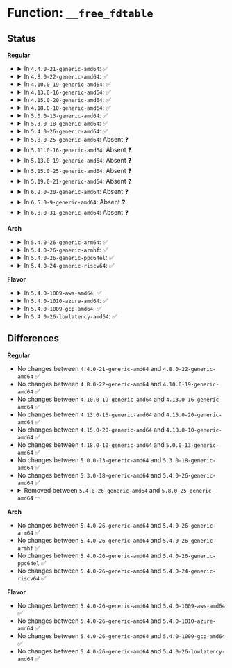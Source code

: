 # Function: <code>__free_fdtable</code>

## Status
<b>Regular</b>
<ul>
<li>
<details>
<summary>In <code>4.4.0-21-generic-amd64</code>: ✅</summary>

```c
void __free_fdtable(struct fdtable * fdt)
```

```json
{
  "name": "__free_fdtable",
  "collision_type": "Unique Static",
  "inline_type": "No",
  "funcs": [
    {
      "addr": 18446744071581113584,
      "name": "__free_fdtable",
      "external": false,
      "loc": "fs/file.c:47",
      "file": "fs/file.c",
      "inline": "seen, unknown",
      "caller_inline": [],
      "caller_func": [
        "fs/file.c:free_fdtable_rcu",
        "fs/file.c:expand_files",
        "fs/file.c:dup_fd",
        "fs/file.c:dup_fd"
      ]
    }
  ],
  "symbols": [
    {
      "addr": 18446744071581113584,
      "name": "__free_fdtable",
      "section": ".text",
      "bind": "STB_LOCAL",
      "size": 42
    }
  ]
}
```
</details>
</li>
<li>
<details>
<summary>In <code>4.8.0-22-generic-amd64</code>: ✅</summary>

```c
void __free_fdtable(struct fdtable * fdt)
```

```json
{
  "name": "__free_fdtable",
  "collision_type": "Unique Static",
  "inline_type": "No",
  "funcs": [
    {
      "addr": 18446744071581279312,
      "name": "__free_fdtable",
      "external": false,
      "loc": "fs/file.c:48",
      "file": "fs/file.c",
      "inline": "seen, unknown",
      "caller_inline": [],
      "caller_func": [
        "fs/file.c:dup_fd",
        "fs/file.c:dup_fd",
        "fs/file.c:expand_files",
        "fs/file.c:free_fdtable_rcu"
      ]
    }
  ],
  "symbols": [
    {
      "addr": 18446744071581279312,
      "name": "__free_fdtable",
      "section": ".text",
      "bind": "STB_LOCAL",
      "size": 42
    }
  ]
}
```
</details>
</li>
<li>
<details>
<summary>In <code>4.10.0-19-generic-amd64</code>: ✅</summary>

```c
void __free_fdtable(struct fdtable * fdt)
```

```json
{
  "name": "__free_fdtable",
  "collision_type": "Unique Static",
  "inline_type": "No",
  "funcs": [
    {
      "addr": 18446744071581357760,
      "name": "__free_fdtable",
      "external": false,
      "loc": "fs/file.c:48",
      "file": "fs/file.c",
      "inline": "seen, unknown",
      "caller_inline": [],
      "caller_func": [
        "fs/file.c:dup_fd",
        "fs/file.c:dup_fd",
        "fs/file.c:expand_files",
        "fs/file.c:free_fdtable_rcu"
      ]
    }
  ],
  "symbols": [
    {
      "addr": 18446744071581357760,
      "name": "__free_fdtable",
      "section": ".text",
      "bind": "STB_LOCAL",
      "size": 42
    }
  ]
}
```
</details>
</li>
<li>
<details>
<summary>In <code>4.13.0-16-generic-amd64</code>: ✅</summary>

```c
void __free_fdtable(struct fdtable * fdt)
```

```json
{
  "name": "__free_fdtable",
  "collision_type": "Unique Static",
  "inline_type": "No",
  "funcs": [
    {
      "addr": 18446744071581412928,
      "name": "__free_fdtable",
      "external": false,
      "loc": "fs/file.c:33",
      "file": "fs/file.c",
      "inline": "seen, unknown",
      "caller_inline": [],
      "caller_func": [
        "fs/file.c:dup_fd",
        "fs/file.c:dup_fd",
        "fs/file.c:expand_files",
        "fs/file.c:free_fdtable_rcu"
      ]
    }
  ],
  "symbols": [
    {
      "addr": 18446744071581412928,
      "name": "__free_fdtable",
      "section": ".text",
      "bind": "STB_LOCAL",
      "size": 42
    }
  ]
}
```
</details>
</li>
<li>
<details>
<summary>In <code>4.15.0-20-generic-amd64</code>: ✅</summary>

```c
void __free_fdtable(struct fdtable * fdt)
```

```json
{
  "name": "__free_fdtable",
  "collision_type": "Unique Static",
  "inline_type": "No",
  "funcs": [
    {
      "addr": 18446744071581554544,
      "name": "__free_fdtable",
      "external": false,
      "loc": "fs/file.c:34",
      "file": "fs/file.c",
      "inline": "seen, unknown",
      "caller_inline": [],
      "caller_func": [
        "fs/file.c:dup_fd",
        "fs/file.c:dup_fd",
        "fs/file.c:expand_files",
        "fs/file.c:free_fdtable_rcu"
      ]
    }
  ],
  "symbols": [
    {
      "addr": 18446744071581554544,
      "name": "__free_fdtable",
      "section": ".text",
      "bind": "STB_LOCAL",
      "size": 42
    }
  ]
}
```
</details>
</li>
<li>
<details>
<summary>In <code>4.18.0-10-generic-amd64</code>: ✅</summary>

```c
void __free_fdtable(struct fdtable * fdt)
```

```json
{
  "name": "__free_fdtable",
  "collision_type": "Unique Static",
  "inline_type": "No",
  "funcs": [
    {
      "addr": 18446744071581710576,
      "name": "__free_fdtable",
      "external": false,
      "loc": "fs/file.c:29",
      "file": "fs/file.c",
      "inline": "seen, unknown",
      "caller_inline": [],
      "caller_func": [
        "fs/file.c:dup_fd",
        "fs/file.c:dup_fd",
        "fs/file.c:free_fdtable_rcu"
      ]
    }
  ],
  "symbols": [
    {
      "addr": 18446744071581710576,
      "name": "__free_fdtable",
      "section": ".text",
      "bind": "STB_LOCAL",
      "size": 42
    }
  ]
}
```
</details>
</li>
<li>
<details>
<summary>In <code>5.0.0-13-generic-amd64</code>: ✅</summary>

```c
void __free_fdtable(struct fdtable * fdt)
```

```json
{
  "name": "__free_fdtable",
  "collision_type": "Unique Static",
  "inline_type": "No",
  "funcs": [
    {
      "addr": 18446744071581797088,
      "name": "__free_fdtable",
      "external": false,
      "loc": "fs/file.c:29",
      "file": "fs/file.c",
      "inline": "seen, unknown",
      "caller_inline": [],
      "caller_func": [
        "fs/file.c:dup_fd",
        "fs/file.c:dup_fd",
        "fs/file.c:free_fdtable_rcu"
      ]
    }
  ],
  "symbols": [
    {
      "addr": 18446744071581797088,
      "name": "__free_fdtable",
      "section": ".text",
      "bind": "STB_LOCAL",
      "size": 42
    }
  ]
}
```
</details>
</li>
<li>
<details>
<summary>In <code>5.3.0-18-generic-amd64</code>: ✅</summary>

```c
void __free_fdtable(struct fdtable * fdt)
```

```json
{
  "name": "__free_fdtable",
  "collision_type": "Unique Static",
  "inline_type": "No",
  "funcs": [
    {
      "addr": 18446744071581915920,
      "name": "__free_fdtable",
      "external": false,
      "loc": "fs/file.c:29",
      "file": "fs/file.c",
      "inline": "seen, unknown",
      "caller_inline": [],
      "caller_func": [
        "fs/file.c:dup_fd",
        "fs/file.c:dup_fd",
        "fs/file.c:expand_files",
        "fs/file.c:free_fdtable_rcu"
      ]
    }
  ],
  "symbols": [
    {
      "addr": 18446744071581915920,
      "name": "__free_fdtable",
      "section": ".text",
      "bind": "STB_LOCAL",
      "size": 45
    }
  ]
}
```
</details>
</li>
<li>
<details>
<summary>In <code>5.4.0-26-generic-amd64</code>: ✅</summary>

```c
void __free_fdtable(struct fdtable * fdt)
```

```json
{
  "name": "__free_fdtable",
  "collision_type": "Unique Static",
  "inline_type": "No",
  "funcs": [
    {
      "addr": 18446744071581988304,
      "name": "__free_fdtable",
      "external": false,
      "loc": "fs/file.c:29",
      "file": "fs/file.c",
      "inline": "seen, unknown",
      "caller_inline": [],
      "caller_func": [
        "fs/file.c:dup_fd",
        "fs/file.c:dup_fd",
        "fs/file.c:expand_files",
        "fs/file.c:free_fdtable_rcu"
      ]
    }
  ],
  "symbols": [
    {
      "addr": 18446744071581988304,
      "name": "__free_fdtable",
      "section": ".text",
      "bind": "STB_LOCAL",
      "size": 45
    }
  ]
}
```
</details>
</li>
<li>
<details>
<summary>In <code>5.8.0-25-generic-amd64</code>: Absent ❓</summary>

```json
{
  "name": "__free_fdtable",
  "collision_type": "Unique Static",
  "inline_type": "Full",
  "funcs": [
    {
      "addr": 18446744071582225101,
      "name": "__free_fdtable",
      "external": false,
      "loc": "fs/file.c:29",
      "file": "fs/file.c",
      "inline": "not declared, inlined",
      "caller_inline": [
        "fs/file.c:dup_fd",
        "fs/file.c:dup_fd",
        "fs/file.c:expand_fdtable",
        "fs/file.c:free_fdtable_rcu"
      ],
      "caller_func": []
    }
  ],
  "symbols": []
}
```
</details>
</li>
<li>
<details>
<summary>In <code>5.11.0-16-generic-amd64</code>: Absent ❓</summary>

```json
{
  "name": "__free_fdtable",
  "collision_type": "Unique Static",
  "inline_type": "Full",
  "funcs": [
    {
      "addr": 18446744071582273377,
      "name": "__free_fdtable",
      "external": false,
      "loc": "fs/file.c:34",
      "file": "fs/file.c",
      "inline": "not declared, inlined",
      "caller_inline": [
        "fs/file.c:dup_fd",
        "fs/file.c:dup_fd",
        "fs/file.c:expand_fdtable",
        "fs/file.c:free_fdtable_rcu"
      ],
      "caller_func": []
    }
  ],
  "symbols": []
}
```
</details>
</li>
<li>
<details>
<summary>In <code>5.13.0-19-generic-amd64</code>: Absent ❓</summary>

```json
{
  "name": "__free_fdtable",
  "collision_type": "Unique Static",
  "inline_type": "Full",
  "funcs": [
    {
      "addr": 18446744071582298863,
      "name": "__free_fdtable",
      "external": false,
      "loc": "fs/file.c:34",
      "file": "fs/file.c",
      "inline": "not declared, inlined",
      "caller_inline": [
        "fs/file.c:dup_fd",
        "fs/file.c:dup_fd",
        "fs/file.c:expand_files",
        "fs/file.c:free_fdtable_rcu"
      ],
      "caller_func": []
    }
  ],
  "symbols": []
}
```
</details>
</li>
<li>
<details>
<summary>In <code>5.15.0-25-generic-amd64</code>: Absent ❓</summary>

```json
{
  "name": "__free_fdtable",
  "collision_type": "Unique Static",
  "inline_type": "Full",
  "funcs": [
    {
      "addr": 18446744071582617935,
      "name": "__free_fdtable",
      "external": false,
      "loc": "fs/file.c:34",
      "file": "fs/file.c",
      "inline": "not declared, inlined",
      "caller_inline": [
        "fs/file.c:dup_fd",
        "fs/file.c:dup_fd",
        "fs/file.c:expand_files",
        "fs/file.c:free_fdtable_rcu"
      ],
      "caller_func": []
    }
  ],
  "symbols": []
}
```
</details>
</li>
<li>
<details>
<summary>In <code>5.19.0-21-generic-amd64</code>: Absent ❓</summary>

```json
{
  "name": "__free_fdtable",
  "collision_type": "Unique Static",
  "inline_type": "Full",
  "funcs": [
    {
      "addr": 18446744071583152767,
      "name": "__free_fdtable",
      "external": false,
      "loc": "fs/file.c:34",
      "file": "fs/file.c",
      "inline": "not declared, inlined",
      "caller_inline": [
        "fs/file.c:dup_fd",
        "fs/file.c:dup_fd",
        "fs/file.c:expand_files",
        "fs/file.c:free_fdtable_rcu"
      ],
      "caller_func": []
    }
  ],
  "symbols": []
}
```
</details>
</li>
<li>
<details>
<summary>In <code>6.2.0-20-generic-amd64</code>: Absent ❓</summary>

```json
{
  "name": "__free_fdtable",
  "collision_type": "Unique Static",
  "inline_type": "Full",
  "funcs": [
    {
      "addr": 18446744071583726527,
      "name": "__free_fdtable",
      "external": false,
      "loc": "fs/file.c:34",
      "file": "fs/file.c",
      "inline": "not declared, inlined",
      "caller_inline": [
        "fs/file.c:dup_fd",
        "fs/file.c:dup_fd",
        "fs/file.c:expand_files",
        "fs/file.c:free_fdtable_rcu"
      ],
      "caller_func": []
    }
  ],
  "symbols": []
}
```
</details>
</li>
<li>
<details>
<summary>In <code>6.5.0-9-generic-amd64</code>: Absent ❓</summary>

```json
{
  "name": "__free_fdtable",
  "collision_type": "Unique Static",
  "inline_type": "Full",
  "funcs": [
    {
      "addr": 18446744071583943583,
      "name": "__free_fdtable",
      "external": false,
      "loc": "fs/file.c:34",
      "file": "fs/file.c",
      "inline": "not declared, inlined",
      "caller_inline": [
        "fs/file.c:dup_fd",
        "fs/file.c:dup_fd",
        "fs/file.c:expand_files",
        "fs/file.c:free_fdtable_rcu"
      ],
      "caller_func": []
    }
  ],
  "symbols": []
}
```
</details>
</li>
<li>
<details>
<summary>In <code>6.8.0-31-generic-amd64</code>: Absent ❓</summary>

```json
{
  "name": "__free_fdtable",
  "collision_type": "Unique Static",
  "inline_type": "Full",
  "funcs": [
    {
      "addr": 18446744071584150367,
      "name": "__free_fdtable",
      "external": false,
      "loc": "fs/file.c:34",
      "file": "fs/file.c",
      "inline": "not declared, inlined",
      "caller_inline": [
        "fs/file.c:dup_fd",
        "fs/file.c:dup_fd",
        "fs/file.c:expand_files",
        "fs/file.c:free_fdtable_rcu"
      ],
      "caller_func": []
    }
  ],
  "symbols": []
}
```
</details>
</li>
</ul>
<b>Arch</b>
<ul>
<li>
<details>
<summary>In <code>5.4.0-26-generic-arm64</code>: ✅</summary>

```c
void __free_fdtable(struct fdtable * fdt)
```

```json
{
  "name": "__free_fdtable",
  "collision_type": "Unique Static",
  "inline_type": "No",
  "funcs": [
    {
      "addr": 18446603336493501064,
      "name": "__free_fdtable",
      "external": false,
      "loc": "fs/file.c:29",
      "file": "fs/file.c",
      "inline": "seen, unknown",
      "caller_inline": [],
      "caller_func": [
        "fs/file.c:dup_fd",
        "fs/file.c:dup_fd",
        "fs/file.c:expand_files",
        "fs/file.c:free_fdtable_rcu"
      ]
    }
  ],
  "symbols": [
    {
      "addr": 18446603336493501064,
      "name": "__free_fdtable",
      "section": ".text",
      "bind": "STB_LOCAL",
      "size": 60
    }
  ]
}
```
</details>
</li>
<li>
<details>
<summary>In <code>5.4.0-26-generic-armhf</code>: ✅</summary>

```c
void __free_fdtable(struct fdtable * fdt)
```

```json
{
  "name": "__free_fdtable",
  "collision_type": "Unique Static",
  "inline_type": "No",
  "funcs": [
    {
      "addr": 3227059080,
      "name": "__free_fdtable",
      "external": false,
      "loc": "fs/file.c:29",
      "file": "fs/file.c",
      "inline": "seen, unknown",
      "caller_inline": [],
      "caller_func": [
        "fs/file.c:dup_fd",
        "fs/file.c:dup_fd",
        "fs/file.c:expand_files",
        "fs/file.c:free_fdtable_rcu"
      ]
    }
  ],
  "symbols": [
    {
      "addr": 3227059080,
      "name": "__free_fdtable",
      "section": ".text",
      "bind": "STB_LOCAL",
      "size": 52
    }
  ]
}
```
</details>
</li>
<li>
<details>
<summary>In <code>5.4.0-26-generic-ppc64el</code>: ✅</summary>

```c
void __free_fdtable(struct fdtable * fdt)
```

```json
{
  "name": "__free_fdtable",
  "collision_type": "Unique Static",
  "inline_type": "No",
  "funcs": [
    {
      "addr": 13835058055287063680,
      "name": "__free_fdtable",
      "external": false,
      "loc": "fs/file.c:29",
      "file": "fs/file.c",
      "inline": "seen, unknown",
      "caller_inline": [],
      "caller_func": [
        "fs/file.c:dup_fd",
        "fs/file.c:dup_fd",
        "fs/file.c:expand_files",
        "fs/file.c:free_fdtable_rcu"
      ]
    }
  ],
  "symbols": [
    {
      "addr": 13835058055287063680,
      "name": "__free_fdtable",
      "section": ".text",
      "bind": "STB_LOCAL",
      "size": 92
    }
  ]
}
```
</details>
</li>
<li>
<details>
<summary>In <code>5.4.0-24-generic-riscv64</code>: ✅</summary>

```c
void __free_fdtable(struct fdtable * fdt)
```

```json
{
  "name": "__free_fdtable",
  "collision_type": "Unique Static",
  "inline_type": "No",
  "funcs": [
    {
      "addr": 18446743936273174190,
      "name": "__free_fdtable",
      "external": false,
      "loc": "fs/file.c:29",
      "file": "fs/file.c",
      "inline": "seen, unknown",
      "caller_inline": [],
      "caller_func": [
        "fs/file.c:dup_fd",
        "fs/file.c:dup_fd",
        "fs/file.c:expand_files",
        "fs/file.c:free_fdtable_rcu"
      ]
    }
  ],
  "symbols": [
    {
      "addr": 18446743936273174190,
      "name": "__free_fdtable",
      "section": ".text",
      "bind": "STB_LOCAL",
      "size": 62
    }
  ]
}
```
</details>
</li>
</ul>
<b>Flavor</b>
<ul>
<li>
<details>
<summary>In <code>5.4.0-1009-aws-amd64</code>: ✅</summary>

```c
void __free_fdtable(struct fdtable * fdt)
```

```json
{
  "name": "__free_fdtable",
  "collision_type": "Unique Static",
  "inline_type": "No",
  "funcs": [
    {
      "addr": 18446744071581957040,
      "name": "__free_fdtable",
      "external": false,
      "loc": "fs/file.c:29",
      "file": "fs/file.c",
      "inline": "seen, unknown",
      "caller_inline": [],
      "caller_func": [
        "fs/file.c:dup_fd",
        "fs/file.c:dup_fd",
        "fs/file.c:expand_files",
        "fs/file.c:free_fdtable_rcu"
      ]
    }
  ],
  "symbols": [
    {
      "addr": 18446744071581957040,
      "name": "__free_fdtable",
      "section": ".text",
      "bind": "STB_LOCAL",
      "size": 45
    }
  ]
}
```
</details>
</li>
<li>
<details>
<summary>In <code>5.4.0-1010-azure-amd64</code>: ✅</summary>

```c
void __free_fdtable(struct fdtable * fdt)
```

```json
{
  "name": "__free_fdtable",
  "collision_type": "Unique Static",
  "inline_type": "No",
  "funcs": [
    {
      "addr": 18446744071581894608,
      "name": "__free_fdtable",
      "external": false,
      "loc": "fs/file.c:29",
      "file": "fs/file.c",
      "inline": "seen, unknown",
      "caller_inline": [],
      "caller_func": [
        "fs/file.c:dup_fd",
        "fs/file.c:dup_fd",
        "fs/file.c:expand_files",
        "fs/file.c:free_fdtable_rcu"
      ]
    }
  ],
  "symbols": [
    {
      "addr": 18446744071581894608,
      "name": "__free_fdtable",
      "section": ".text",
      "bind": "STB_LOCAL",
      "size": 45
    }
  ]
}
```
</details>
</li>
<li>
<details>
<summary>In <code>5.4.0-1009-gcp-amd64</code>: ✅</summary>

```c
void __free_fdtable(struct fdtable * fdt)
```

```json
{
  "name": "__free_fdtable",
  "collision_type": "Unique Static",
  "inline_type": "No",
  "funcs": [
    {
      "addr": 18446744071581948352,
      "name": "__free_fdtable",
      "external": false,
      "loc": "fs/file.c:29",
      "file": "fs/file.c",
      "inline": "seen, unknown",
      "caller_inline": [],
      "caller_func": [
        "fs/file.c:dup_fd",
        "fs/file.c:dup_fd",
        "fs/file.c:expand_files",
        "fs/file.c:free_fdtable_rcu"
      ]
    }
  ],
  "symbols": [
    {
      "addr": 18446744071581948352,
      "name": "__free_fdtable",
      "section": ".text",
      "bind": "STB_LOCAL",
      "size": 45
    }
  ]
}
```
</details>
</li>
<li>
<details>
<summary>In <code>5.4.0-26-lowlatency-amd64</code>: ✅</summary>

```c
void __free_fdtable(struct fdtable * fdt)
```

```json
{
  "name": "__free_fdtable",
  "collision_type": "Unique Static",
  "inline_type": "No",
  "funcs": [
    {
      "addr": 18446744071582018304,
      "name": "__free_fdtable",
      "external": false,
      "loc": "fs/file.c:29",
      "file": "fs/file.c",
      "inline": "seen, unknown",
      "caller_inline": [],
      "caller_func": [
        "fs/file.c:dup_fd",
        "fs/file.c:dup_fd",
        "fs/file.c:expand_files",
        "fs/file.c:free_fdtable_rcu"
      ]
    }
  ],
  "symbols": [
    {
      "addr": 18446744071582018304,
      "name": "__free_fdtable",
      "section": ".text",
      "bind": "STB_LOCAL",
      "size": 45
    }
  ]
}
```
</details>
</li>
</ul>

## Differences
<b>Regular</b>
<ul>
<li>
No changes between <code>4.4.0-21-generic-amd64</code> and <code>4.8.0-22-generic-amd64</code> ✅
</li>
<li>
No changes between <code>4.8.0-22-generic-amd64</code> and <code>4.10.0-19-generic-amd64</code> ✅
</li>
<li>
No changes between <code>4.10.0-19-generic-amd64</code> and <code>4.13.0-16-generic-amd64</code> ✅
</li>
<li>
No changes between <code>4.13.0-16-generic-amd64</code> and <code>4.15.0-20-generic-amd64</code> ✅
</li>
<li>
No changes between <code>4.15.0-20-generic-amd64</code> and <code>4.18.0-10-generic-amd64</code> ✅
</li>
<li>
No changes between <code>4.18.0-10-generic-amd64</code> and <code>5.0.0-13-generic-amd64</code> ✅
</li>
<li>
No changes between <code>5.0.0-13-generic-amd64</code> and <code>5.3.0-18-generic-amd64</code> ✅
</li>
<li>
No changes between <code>5.3.0-18-generic-amd64</code> and <code>5.4.0-26-generic-amd64</code> ✅
</li>
<li>
<details>
<summary>Removed between <code>5.4.0-26-generic-amd64</code> and <code>5.8.0-25-generic-amd64</code> ➖</summary>

```c
void __free_fdtable(struct fdtable * fdt)
```
</details>
</li>
</ul>
<b>Arch</b>
<ul>
<li>
No changes between <code>5.4.0-26-generic-amd64</code> and <code>5.4.0-26-generic-arm64</code> ✅
</li>
<li>
No changes between <code>5.4.0-26-generic-amd64</code> and <code>5.4.0-26-generic-armhf</code> ✅
</li>
<li>
No changes between <code>5.4.0-26-generic-amd64</code> and <code>5.4.0-26-generic-ppc64el</code> ✅
</li>
<li>
No changes between <code>5.4.0-26-generic-amd64</code> and <code>5.4.0-24-generic-riscv64</code> ✅
</li>
</ul>
<b>Flavor</b>
<ul>
<li>
No changes between <code>5.4.0-26-generic-amd64</code> and <code>5.4.0-1009-aws-amd64</code> ✅
</li>
<li>
No changes between <code>5.4.0-26-generic-amd64</code> and <code>5.4.0-1010-azure-amd64</code> ✅
</li>
<li>
No changes between <code>5.4.0-26-generic-amd64</code> and <code>5.4.0-1009-gcp-amd64</code> ✅
</li>
<li>
No changes between <code>5.4.0-26-generic-amd64</code> and <code>5.4.0-26-lowlatency-amd64</code> ✅
</li>
</ul>
